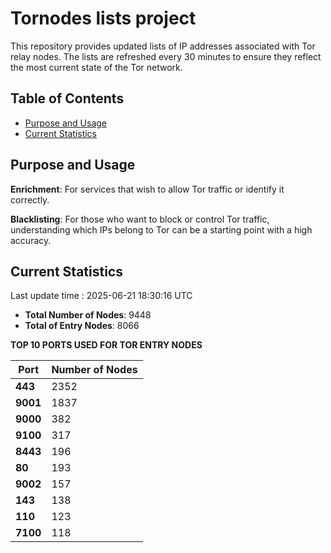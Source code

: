 # Tornodes lists project

This repository provides updated lists of IP addresses associated with Tor relay nodes. The lists are refreshed every 30 minutes to ensure they reflect the most current state of the Tor network.

## Table of Contents

- [Purpose and Usage](#purpose-and-usage)
- [Current Statistics](#current-statistics)


## Purpose and Usage

**Enrichment**: For services that wish to allow Tor traffic or identify it correctly.

**Blacklisting**: For those who want to block or control Tor traffic, understanding which IPs belong to Tor can be a starting point with a high accuracy.

## Current Statistics

Last update time : 2025-06-21 18:30:16 UTC

- **Total Number of Nodes**: 9448
- **Total of Entry Nodes**: 8066

**TOP 10 PORTS USED FOR TOR ENTRY NODES**

| **Port** | **Number of Nodes** |
|------|-----------------|
| **443**   | 2352  |
| **9001**   | 1837  |
| **9000**   | 382  |
| **9100**   | 317  |
| **8443**   | 196  |
| **80**   | 193  |
| **9002**   | 157  |
| **143**   | 138  |
| **110**   | 123  |
| **7100**   | 118  |

